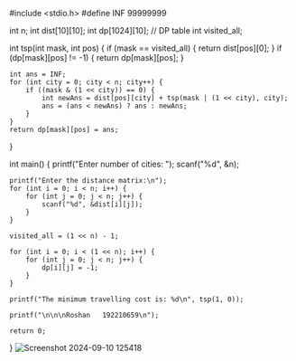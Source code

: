 #include <stdio.h>
#define INF 99999999

int n;
int dist[10][10];
int dp[1024][10];  // DP table
int visited_all;

int tsp(int mask, int pos) {
    if (mask == visited_all) {
        return dist[pos][0];
    }
    if (dp[mask][pos] != -1) {
        return dp[mask][pos];
    }
    
    int ans = INF;
    for (int city = 0; city < n; city++) {
        if ((mask & (1 << city)) == 0) {
            int newAns = dist[pos][city] + tsp(mask | (1 << city), city);
            ans = (ans < newAns) ? ans : newAns;
        }
    }
    return dp[mask][pos] = ans;
}

int main() {
    printf("Enter number of cities: ");
    scanf("%d", &n);
    
    printf("Enter the distance matrix:\n");
    for (int i = 0; i < n; i++) {
        for (int j = 0; j < n; j++) {
            scanf("%d", &dist[i][j]);
        }
    }

    visited_all = (1 << n) - 1;

    for (int i = 0; i < (1 << n); i++) {
        for (int j = 0; j < n; j++) {
            dp[i][j] = -1;
        }
    }

    printf("The minimum travelling cost is: %d\n", tsp(1, 0));

    printf("\n\n\nRoshan   192210659\n");

    return 0;
}
![Screenshot 2024-09-10 125418](https://github.com/user-attachments/assets/02779cb9-b936-43c2-9f61-71e99d90f243)
